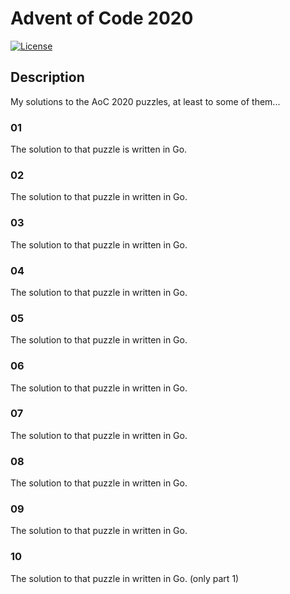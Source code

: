 # Advent of Code 2020

[![License](https://img.shields.io/badge/license-MIT-blue.svg)](/LICENSE)

## Description

My solutions to the AoC 2020 puzzles, at least to some of them...

### 01

The solution to that puzzle is written in Go.

### 02

The solution to that puzzle in written in Go.

### 03

The solution to that puzzle in written in Go.

### 04

The solution to that puzzle in written in Go.

### 05

The solution to that puzzle in written in Go.

### 06

The solution to that puzzle in written in Go.

### 07

The solution to that puzzle in written in Go.

### 08

The solution to that puzzle in written in Go.

### 09

The solution to that puzzle in written in Go.

### 10

The solution to that puzzle in written in Go. (only part 1)

